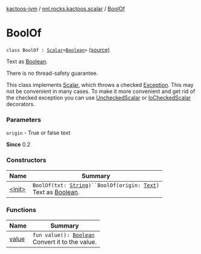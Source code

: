 [kactoos-jvm](../../index.md) / [nnl.rocks.kactoos.scalar](../index.md) / [BoolOf](./index.md)

# BoolOf

`class BoolOf : `[`Scalar`](../../nnl.rocks.kactoos/-scalar/index.md)`<`[`Boolean`](https://kotlinlang.org/api/latest/jvm/stdlib/kotlin/-boolean/index.html)`>` [(source)](https://github.com/neonailol/kactoos/blob/master/kactoos-jvm/src/main/kotlin/nnl/rocks/kactoos/scalar/BoolOf.kt#L25)

Text as [Boolean](https://kotlinlang.org/api/latest/jvm/stdlib/kotlin/-boolean/index.html).

There is no thread-safety guarantee.

This class implements [Scalar](../../nnl.rocks.kactoos/-scalar/index.md), which throws a checked
[Exception](https://kotlinlang.org/api/latest/jvm/stdlib/kotlin/-exception/index.html). This may not be convenient in many cases. To make
it more convenient and get rid of the checked exception you can
use [UncheckedScalar](../-unchecked-scalar/index.md) or [IoCheckedScalar](../-io-checked-scalar/index.md) decorators.

### Parameters

`origin` - True or false text

**Since**
0.2

### Constructors

| Name | Summary |
|---|---|
| [&lt;init&gt;](-init-.md) | `BoolOf(txt: `[`String`](https://kotlinlang.org/api/latest/jvm/stdlib/kotlin/-string/index.html)`)``BoolOf(origin: `[`Text`](../../nnl.rocks.kactoos/-text/index.md)`)`<br>Text as [Boolean](https://kotlinlang.org/api/latest/jvm/stdlib/kotlin/-boolean/index.html). |

### Functions

| Name | Summary |
|---|---|
| [value](value.md) | `fun value(): `[`Boolean`](https://kotlinlang.org/api/latest/jvm/stdlib/kotlin/-boolean/index.html)<br>Convert it to the value. |
